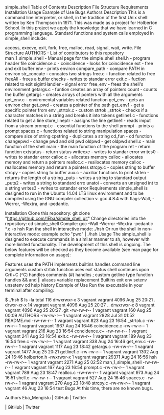 simple_shell
Table of Contents
Description
File Structure
Requirements
Installation
Usage
Example of Use
Bugs
Authors
Description
This is a command line interpreter, or shell, in the tradition of the first Unix shell written by Ken Thompson in 1971. This was made as a project for Holberton School. In this project we apply the knowledge that we have learned in C programming language. Standard functions and system calls employed in simple_shell include:

access, execve, exit, fork, free, malloc, read, signal, wait, write.
File Structure
AUTHORS - List of contributors to this repository
man_1_simple_shell - Manual page for the simple_shell
shell.h - program header file
coincidence.c -
coincidence - looks for coincidence
ext - free and exit buffer
env - prints environ
compare_path - compare PATH in environ
str_concate - concates two strings
free.c - function related to free
freeAll - frees a buffer
checks - writes to standar error
exit.c - fuction related to exit
sigintHandler - signal error
free_env - frees the shell's environment
getargs.c - funtion creates an array of pointers
count - counts the buffer
getargs - creates arrays of ponters with all the arguments
get_env.c - enviromental variables related function
get_env - gets an environ char
get_pwd - creates a pointer of the path
get_env1 - get a specific pointer from env
_strtok.c - custom strtok
_strtok - checks if a character matches in a string and breaks it into tokens
getline1.c - functions related to get a line
store_lineptr - aasigns the line
getline1 - reads imput from a stream
prompt.c - essential functions to the shell
prompt - prints a prompt
spaces.c - functions related to string manipulation
spaces - compare size of string
cpstring - duplicates a string
cd_fun - cd function
changepwd - change pwd and old pwd
oldpwd - get oldpwd
shell.c - main function of the shell
main - the main function of the program
ret - return function
extstatus - return status
writeexe - writes to standar error
writes0 - writes to standar error
calloc.c - allocates memory
calloc - allocates memory and return a pointers
realloc.c - reallocates memory
calloc - reallocates memory and return a pointers
strcpy.c - copies string to buffer
strcpy - copies string to buffer
aux.c - auxiliar functions to print
strlen - returns the length of a string
_puts - writes a string to standard output
_puts2 - writes a string to standard erro
unatoi - converts an unsigned int to a string
writes3 - writes to estandar error
Requirements
simple_shell is designed to run in the Ubuntu 14.04 LTS linux environment and to be compiled using the GNU compiler collection v. gcc 4.8.4 with flags-Wall, -Werror, -Wextra, and -pedantic.

Installation
Clone this repository: git clone "https://github.com/1Eba/simple_shell.git"
Change directories into the repository: cd simple_shell
Compile: gcc -Wall -Werror -Wextra -pedantic *.c -o hsh
Run the shell in interactive mode: ./hsh
Or run the shell in non-interactive mode: example echo "pwd" | ./hsh
Usage
The simple_shell is designed to execute commands in a similar manner to sh, however with more limited functionality. The development of this shell is ongoing. The below features will be checked as they become available (see man page for complete information on usage):

Features
 uses the PATH
 implements builtins
 handles command line arguments
 custom strtok function
 uses exit status
 shell continues upon Crtl+C (^C)
 handles comments (#)
 handles ;
 custom getline type function
 handles && and ||
 aliases
 variable replacement
Builtins
 exit
 env
 setenv
 unsetenv
 cd
 help
 history
Example of Use
Run the executable in your terminal after compiling:

$ ./hsh
$ ls -la
total 116
drwxrwxr-x  3 vagrant vagrant  4096 Aug 25 20:21 .
drwxr-xr-x 14 vagrant vagrant  4096 Aug 25 20:27 ..
drwxrwxr-x  8 vagrant vagrant  4096 Aug 25 20:27 .git
-rw-rw-r--  1 vagrant vagrant   160 Aug 25 00:09 AUTHORS
-rw-rw-r--  1 vagrant vagrant  2828 Jul 31 01:52 README.md
-rw-rw-r--  1 vagrant vagrant   823 Aug 23 16:54 _strtok.c
-rw-rw-r--  1 vagrant vagrant  1967 Aug 24 16:46 coincidence.c
-rw-rw-r--  1 vagrant vagrant   216 Aug 23 16:54 concidence.c~
-rw-rw-r--  1 vagrant vagrant   241 Aug 23 16:54 exit.c
-rw-rw-r--  1 vagrant vagrant   189 Aug 23 16:54 free.c
-rw-rw-r--  1 vagrant vagrant   338 Aug 24 16:46 get_env.c
-rw-rw-r--  1 vagrant vagrant  1117 Aug 23 18:42 getargs.c
-rw-rw-r--  1 vagrant vagrant  1477 Aug 25 20:21 getline1.c
-rw-rw-r--  1 vagrant vagrant  1302 Aug 24 16:46 holberton.h
-rwxrwxr-x  1 vagrant vagrant 29371 Aug 24 16:56 hsh
-rw-rw-r--  1 vagrant vagrant  2271 Aug 25 02:52 man_1_simple_shell
-rw-rw-r--  1 vagrant vagrant   167 Aug 23 16:54 prompt.c
-rw-rw-r--  1 vagrant vagrant   789 Aug 23 18:47 realloc.c
-rw-rw-r--  1 vagrant vagrant   973 Aug 24 16:51 shell.c
-rw-rw-r--  1 vagrant vagrant   527 Aug 24 16:46 spaces.c
-rw-rw-r--  1 vagrant vagrant   270 Aug 23 18:48 strcpy.c
-rw-rw-r--  1 vagrant vagrant    46 Aug 23 16:54 test
Bugs
At this time, there are no known bugs.

Authors
Eba_Mengistu | GitHub | Twitter

 | GitHub | Twitter

